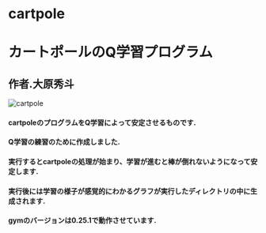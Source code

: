 # cartpole
# カートポールのQ学習プログラム
## 作者.大原秀斗
![cartpole](https://github.com/oohara928/cartpole/blob/images/Screenshot%20from%202023-12-21%2015-54-47.png)
#### cartpoleのプログラムをQ学習によって安定させるものです.
#### Q学習の練習のために作成しました.
#### 実行するとcartpoleの処理が始まり、学習が進むと棒が倒れないようになって安定します.
#### 実行後には学習の様子が感覚的にわかるグラフが実行したディレクトリの中に生成されます.
#### gymのバージョンは0.25.1で動作させています.
